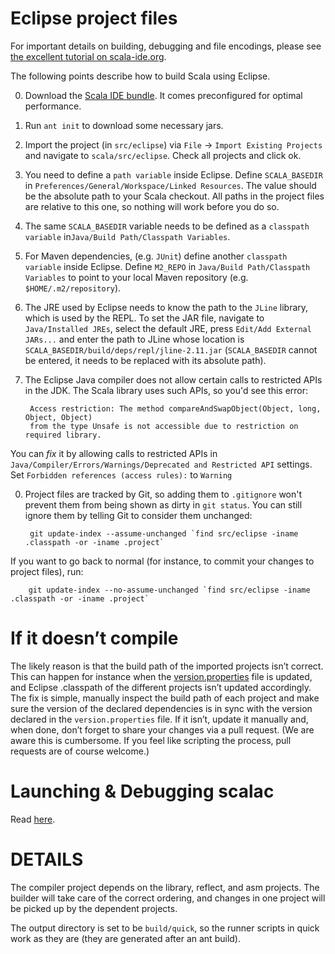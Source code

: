 Eclipse project files
=====================

For important details on building, debugging and file encodings, please see [the excellent tutorial on scala-ide.org](http://scala-ide.org/docs/tutorials/scalac-trunk/index.html).

The following points describe how to build Scala using Eclipse.

0. Download the [Scala IDE bundle](http://scala-ide.org/download/sdk.html). It comes preconfigured for optimal performance.

0. Run `ant init` to download some necessary jars.

0. Import the project (in `src/eclipse`) via `File` → `Import Existing Projects` and navigate to `scala/src/eclipse`. Check all projects and click ok.

0. You need to define a `path variable` inside Eclipse. Define `SCALA_BASEDIR` in
`Preferences/General/Workspace/Linked Resources`. The value should be the absolute
path to your Scala checkout. All paths in the project files are relative to this one,
so nothing will work before you do so.

0. The same `SCALA_BASEDIR` variable needs to be defined as a `classpath variable` in`Java/Build Path/Classpath Variables`.

0. For Maven dependencies, (e.g. `JUnit`) define another `classpath variable` inside Eclipse. Define `M2_REPO` in `Java/Build Path/Classpath Variables` to point to your local Maven repository (e.g. `$HOME/.m2/repository`).

0. The JRE used by Eclipse needs to know the path to the `JLine` library, which is used by the REPL.
To set the JAR file, navigate to `Java/Installed JREs`, select the default JRE, press `Edit/Add External JARs...`
and enter the path to JLine whose location is `SCALA_BASEDIR/build/deps/repl/jline-2.11.jar` (`SCALA_BASEDIR` cannot be entered,
it needs to be replaced with its absolute path).

0. The Eclipse Java compiler does not allow certain calls to restricted APIs in the
JDK. The Scala library uses such APIs, so you'd see this error:

        Access restriction: The method compareAndSwapObject(Object, long, Object, Object)
        from the type Unsafe is not accessible due to restriction on required library.

  You can *fix* it by allowing calls to restricted APIs in `Java/Compiler/Errors/Warnings/Deprecated and Restricted API`
settings. Set `Forbidden references (access rules):` to `Warning`

0. Project files are tracked by Git, so adding them to `.gitignore` won't prevent them
from being shown as dirty in `git status`. You can still ignore them by telling Git to
consider them unchanged:

        git update-index --assume-unchanged `find src/eclipse -iname .classpath -or -iname .project`

  If you want to go back to normal (for instance, to commit your changes to project files), run:

        git update-index --no-assume-unchanged `find src/eclipse -iname .classpath -or -iname .project`

If it doesn’t compile
=====================

The likely reason is that the build path of the imported projects isn’t correct. This can happen for instance
when the [version.properties](https://github.com/scala/scala/blob/master/versions.properties) file is updated,
and Eclipse .classpath of the different projects isn’t updated accordingly. The fix is simple, manually inspect
the build path of each project and make sure the version of the declared dependencies is in sync with the version
declared in the `version.properties` file. If it isn’t, update it manually and, when done, don’t forget to share
your changes via a pull request.
(We are aware this is cumbersome. If you feel like scripting the process, pull requests are of course welcome.)

Launching & Debugging scalac
============================

Read [here](http://scala-ide.org/docs/tutorials/scalac-trunk/index.html#Launching_and_Debugging_scalac).

DETAILS
=======

The compiler project depends on the library, reflect, and asm projects. The
builder will take care of the correct ordering, and changes in one project will
be picked up by the dependent projects.

The output directory is set to be `build/quick`, so the runner scripts in quick
work as they are (they are generated after an ant build).
